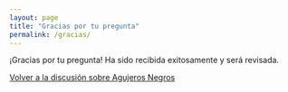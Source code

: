 ```yaml
---
layout: page
title: "Gracias por tu pregunta"
permalink: /gracias/
---
```


¡Gracias por tu pregunta! Ha sido recibida exitosamente y será revisada.

<a href="/categories/agujeros-negros/">Volver a la discusión sobre Agujeros Negros</a>
